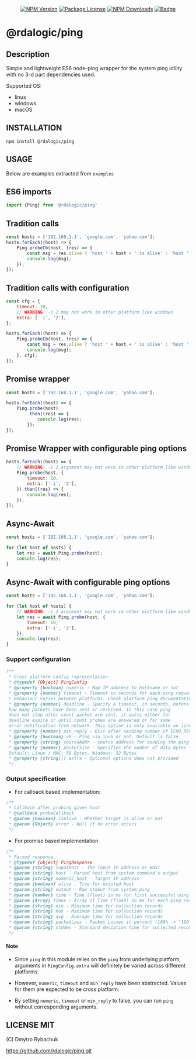 <p align="center">
  <a href="https://www.npmjs.com/package/@rdalogic/ping" target="_blank"><img src="https://img.shields.io/npm/v/@rdalogic/ping.svg" alt="NPM Version" /></a>
  <a href="https://www.npmjs.com/package/@rdalogic/ping" target="_blank"><img src="https://img.shields.io/npm/l/@rdalogic/ping.svg" alt="Package License" /></a>
  <a href="https://www.npmjs.com/package/@rdalogic/ping" target="_blank"><img src="https://img.shields.io/npm/dm/@rdalogic/ping.svg" alt="NPM Downloads" /></a>
  <a href="https://coveralls.io/github/rdalogic/ping?branch=master"><img class="notice-badge" src="https://coveralls.io/repos/github/rdalogic/ping/badge.svg?branch=main" alt="Badge"></a>
</p>

# @rdalogic/ping

## Description

Simple and lightweight ES6 node-ping wrapper for the system ping utility with no 3-d part dependencies used.

Supported OS:

- linux
- windows
- macOS

## INSTALLATION

```
npm install @rdalogic/ping
```

## USAGE

Below are examples extracted from `examples`

## ES6 imports

```js
import {Ping} from '@rdalogic/ping'
```

## Tradition calls

```js
const hosts = ['192.168.1.1', 'google.com', 'yahoo.com'];
hosts.forEach((host) => {
    Ping.probeCb(host, (res) => {
        const msg = res.alive ? 'host ' + host + ' is alive' : 'host ' + host + ' is dead';
        console.log(msg);
    });
});
```

## Tradition calls with configuration

```js
const cfg = {
    timeout: 10,
    // WARNING: -i 2 may not work in other platform like windows
    extra: ['-i', '2'],
};

hosts.forEach((host) => {
    Ping.probeCb(host, (res) => {
        const msg = res.alive ? 'host ' + host + ' is alive' : 'host ' + host + ' is dead';
        console.log(msg);
    }, cfg);
});
```

## Promise wrapper

```js
const hosts = ['192.168.1.1', 'google.com', 'yahoo.com'];

hosts.forEach((host) => {
    Ping.probe(host)
        .then((res) => {
            console.log(res);
        });
});
```

## Promise Wrapper with configurable ping options

```js
hosts.forEach((host) => {
    // WARNING: -i 2 argument may not work in other platform like windows
    Ping.probe(host, {
        timeout: 10,
        extra: ['-i', '2'],
    }).then((res) => {
        console.log(res);
    });
});
```

## Async-Await

```js
const hosts = ['192.168.1.1', 'google.com', 'yahoo.com'];

for (let host of hosts) {
    let res = await Ping.probe(host);
    console.log(res);
}
```

## Async-Await with configurable ping options

```js
const hosts = ['192.168.1.1', 'google.com', 'yahoo.com'];

for (let host of hosts) {
    // WARNING: -i 2 argument may not work in other platform like windows
    let res = await Ping.probe(host, {
        timeout: 10,
        extra: ['-i', '2'],
    });
    console.log(res);
}
```

### Support configuration

```js
/**
 * Cross platform config representation
 * @typedef {Object} PingConfig
 * @property {boolean} numeric - Map IP address to hostname or not
 * @property {number} timeout - Timeout in seconds for each ping request.
 * Behaviour varies between platforms. Check platform ping documentation for more information.
 * @property {number} deadline - Specify a timeout, in seconds, before ping exits regardless of
 how many packets have been sent or received. In this case ping
 does not stop after count packet are sent, it waits either for
 deadline expire or until count probes are answered or for some
 error notification from network. This option is only available on linux and mac.
 * @property {number} min_reply - Exit after sending number of ECHO_REQUEST
 * @property {boolean} v6 - Ping via ipv6 or not. Default is false
 * @property {string} sourceAddr - source address for sending the ping
 * @property {number} packetSize - Specifies the number of data bytes to be sent
 Default: Linux / MAC: 56 Bytes, Windows: 32 Bytes
 * @property {string[]} extra - Optional options does not provided
 */
```

### Output specification

* For callback based implementation:

```js
/**
 * Callback after probing given host
 * @callback probeCallback
 * @param {boolean} isAlive - Whether target is alive or not
 * @param {Object} error - Null if no error occurs
 */
```

* For promise based implementation

```js
/**
 * Parsed response
 * @typedef {object} PingResponse
 * @param {string} inputHost - The input IP address or HOST
 * @param {string} host - Parsed host from system command's output
 * @param {string} numeric_host - Target IP address
 * @param {boolean} alive - True for existed host
 * @param {string} output - Raw stdout from system ping
 * @param {number} time - Time (float) in ms for first successful ping response
 * @param {Array} times - Array of Time (float) in ms for each ping response
 * @param {string} min - Minimum time for collection records
 * @param {string} max - Maximum time for collection records
 * @param {string} avg - Average time for collection records
 * @param {string} packetLoss - Packet Losses in percent (100% -> "100.000")
 * @param {string} stddev - Standard deviation time for collected records
 */
```

#### Note

* Since `ping` in this module relies on the `ping` from underlying platform, arguments in `PingConfig.extra` will
  definitely be varied across different platforms.

* However, `numeric`, `timeout` and `min_reply` have been abstracted. Values for them are expected to be cross platform.

* By setting `numeric`, `timeout` or `min_reply` to false, you can run `ping`
  without corresponding arguments.

## LICENSE MIT

(C) Dmytro Rybachuk

https://github.com/rdalogic/ping.git